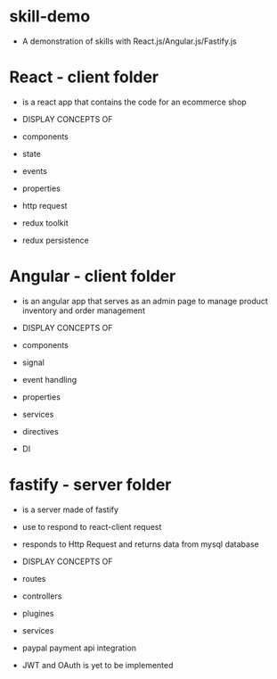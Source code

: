 # skill-demo
- A demonstration of skills with React.js/Angular.js/Fastify.js

# React - client folder
- is a react app that contains the code for an ecommerce shop

- DISPLAY CONCEPTS OF
    
- components
- state 
- events
- properties 
- http request
- redux toolkit
- redux persistence

# Angular - client folder
- is an angular app that serves as an admin page to manage product inventory and order management

- DISPLAY CONCEPTS OF
    
- components
- signal 
- event handling
- properties 
- services
- directives
- DI

# fastify - server folder
- is a server made of fastify
- use to respond to react-client request
- responds to Http Request and returns data from mysql database

- DISPLAY CONCEPTS OF
    
- routes
- controllers
- plugines
- services
- paypal payment api integration
- JWT and OAuth is yet to be implemented
